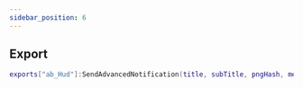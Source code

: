 ```yaml
---
sidebar_position: 6
---
```


## Export

```lua
exports["ab_Hud"]:SendAdvancedNotification(title, subTitle, pngHash, message, isImportant)
```
